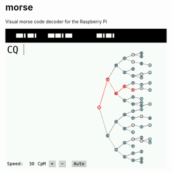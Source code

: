 # morse
Visual morse code decoder for the Raspberry Pi

![Screenshot](/screenshot.png?raw=true "Screenshot")